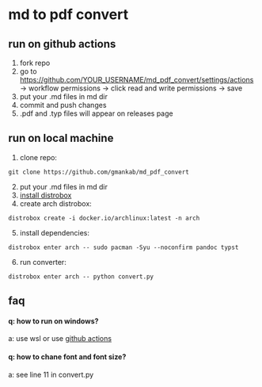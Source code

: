 # md to pdf convert


## run on github actions

1. fork repo
2. go to https://github.com/YOUR_USERNAME/md_pdf_convert/settings/actions -> workflow permissions -> click read and write permissions -> save
3. put your .md files in md dir
4. commit and push changes
5. .pdf and .typ files will appear on releases page

## run on local machine

1. clone repo:
```shell
git clone https://github.com/gmankab/md_pdf_convert
```
2. put your .md files in md dir
3. [install distrobox](https://github.com/89luca89/distrobox#installation)
4. create arch distrobox:
```shell
distrobox create -i docker.io/archlinux:latest -n arch
```
5. install dependencies:
```shell
distrobox enter arch -- sudo pacman -Syu --noconfirm pandoc typst
```
6. run converter:
```shell
distrobox enter arch -- python convert.py
```

## faq

#### q: how to run on windows?

a: use wsl or use [github actions](#run-on-github-actions)

#### q: how to chane font and font size?

a: see line 11 in convert.py

